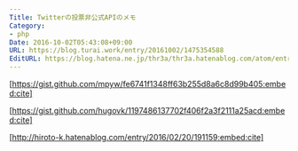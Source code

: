 ```yaml
---
Title: Twitterの投票非公式APIのメモ
Category:
- php
Date: 2016-10-02T05:43:08+09:00
URL: https://blog.turai.work/entry/20161002/1475354588
EditURL: https://blog.hatena.ne.jp/thr3a/thr3a.hatenablog.com/atom/entry/10328749687187342249
---
```


[https://gist.github.com/mpyw/fe6741f1348ff63b255d8a6c8d99b405:embed:cite]

[https://gist.github.com/hugovk/1197486137702f406f2a3f2111a25acd:embed:cite]

[http://hiroto-k.hatenablog.com/entry/2016/02/20/191159:embed:cite]
